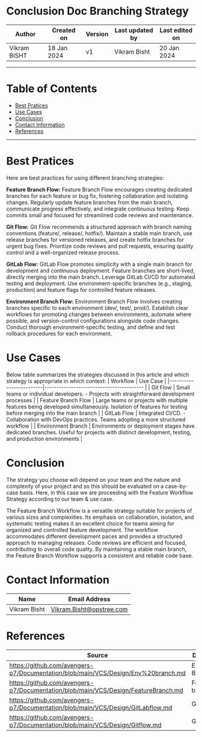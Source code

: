 # Conclusion Doc Branching Strategy

|   Author     |  Created on   |  Version   | Last updated by | Last edited on |
| ------------ | --------------| -----------|---------------- | ---------------|
| Vikram BISHT | 18 Jan 2024   |     v1     | Vikram Bisht    | 20 Jan 2024    |

---
# Table of Contents 
+ [Best Pratices](#Best-Pratices)
+ [Use Cases](#Use-Cases)
+ [Conclusion](#Conclusion)
+ [Contact Information](#Contact-Information)
+ [References](#References)
***

# Best Pratices
Here are best practices for using different branching strategies:

**Feature Branch Flow:**
Feature Branch Flow encourages creating dedicated branches for each feature or bug fix, fostering collaboration and isolating changes. Regularly update feature branches from the main branch, communicate progress effectively, and integrate continuous testing. Keep commits small and focused for streamlined code reviews and maintenance.

**Git Flow:**
Git Flow recommends a structured approach with branch naming conventions (feature/, release/, hotfix/). Maintain a stable main branch, use release branches for versioned releases, and create hotfix branches for urgent bug fixes. Prioritize code reviews and pull requests, ensuring quality control and a well-organized release process.

**GitLab Flow:**
GitLab Flow promotes simplicity with a single main branch for development and continuous deployment. Feature branches are short-lived, directly merging into the main branch. Leverage GitLab CI/CD for automated testing and deployment. Use environment-specific branches (e.g., staging, production) and feature flags for controlled feature releases.

**Environment Branch Flow:**
Environment Branch Flow involves creating branches specific to each environment (dev/, test/, prod/). Establish clear workflows for promoting changes between environments, automate where possible, and version-control configurations alongside code changes. Conduct thorough environment-specific testing, and define and test rollback procedures for each environment.

# Use Cases
Below table summarizes the strategies discussed in this article and which strategy is appropriate in which context:
|   Workflow              |             Use Case                     |
|-------------------------|----------------------------------------- |
| Git Flow                |  Small teams or individual developers. - Projects with straightforward development processes                                                              | 
| Feature Branch Flow     |  Large teams or projects with multiple features being developed simultaneously. Isolation of features for testing before merging into the main branch     |
| GitLab Flow             |  Integrated CI/CD. - Collaboration with DevOps practices.   Teams adopting a more structured workflow                                                     |
| Environment Branch      | Environments or deployment stages have dedicated branches.   Useful for projects with distinct development, testing, and production environments          |

# Conclusion
The strategy you choose will depend on your team and the nature and complexity of your project and so this should be evaluated on a case-by-case basis. Here, in this case we are proceeding with the Feature Workflow Strategy according to our team & use case.

The Feature Branch Workflow is a versatile strategy suitable for projects of various sizes and complexities. Its emphasis on collaboration, isolation, and systematic testing makes it an excellent choice for teams aiming for organized and controlled feature development. The workflow accommodates different development paces and provides a structured approach to managing releases. Code reviews are efficient and focused, contributing to overall code quality. By maintaining a stable main branch, the Feature Branch Workflow supports a consistent and reliable code base.

# Contact Information

|  Name                     |        	Email Address           |
| ------------              | --------------------------------|
| Vikram Bisht              |  Vikram.Bisht@opstree.com       |  

# References

|  Source                                                                             |        Description              |
| ------------                                                                        | --------------------------------|
| https://github.com/avengers-p7/Documentation/blob/main/VCS/Design/Env%20branch.md   |    Environment Branch           |  
| https://github.com/avengers-p7/Documentation/blob/main/VCS/Design/FeatureBranch.md  |    Feature branch Doc           |	
| https://github.com/avengers-p7/Documentation/blob/main/VCS/Design/GitLabflow.md     |      Git Lab Flow               |
| https://github.com/avengers-p7/Documentation/blob/main/VCS/Design/Gitflow.md        |       Git flow                  | 





